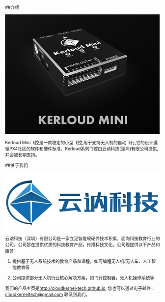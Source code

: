 ##介绍
<p align="center">
<img src ="../images/kerloud.png" width = 640 />
</p>

Kerloud Mini飞控是一款稳定的小型飞控,用于支持无人机的自动飞行,它的设计遵循PX4社区的软件和硬件标准。Kerloud系列飞控由云讷科技(深圳)有限公司提供,并会被长期支持。

##关于我们
<p align="center">
<img src ="../images/logo_zh.jpg" width = 640/>
</p>

云讷科技（深圳）有限公司是一家立足智能软硬件技术积累，面向科技教育行业的公司，公司旨在提供优质的科技教育产品，传播科技文化。公司现提供以下产品和服务：

1. 提供基于无人系统技术的教育产品和课程，如可编程无人机/无人车、人工智能教育等

2. 公司提供部分无人机行业核心解决方案，如飞行控制器，无人机操作系统等

我们的产品主页是<http://cloudkernel-tech.github.io>, 您也可以通过电子邮件：<cloudkerneltech@gmail.com> 联系到我们。


